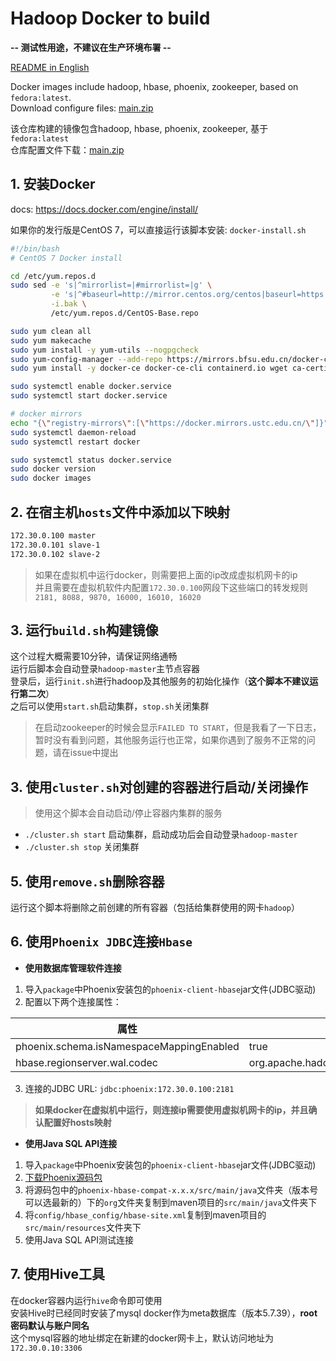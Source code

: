 # Hadoop Docker to build
**-- 测试性用途，不建议在生产环境布署 --**

[README in English](https://github.com/SzLeaves/hadoop_dockerfile/blob/main/readme_en.md)  

Docker images include hadoop, hbase, phoenix, zookeeper, based on `fedora:latest`.  
Download configure files: [main.zip](https://github.com/SzLeaves/hadoop_dockerfile/archive/refs/heads/main.zip)

该仓库构建的镜像包含hadoop, hbase, phoenix, zookeeper, 基于`fedora:latest`  
仓库配置文件下载：[main.zip](https://github.com/SzLeaves/hadoop_dockerfile/archive/refs/heads/main.zip)

## 1. 安装Docker
docs: https://docs.docker.com/engine/install/  

如果你的发行版是CentOS 7，可以直接运行该脚本安装: `docker-install.sh`
```bash
#!/bin/bash
# CentOS 7 Docker install

cd /etc/yum.repos.d
sudo sed -e 's|^mirrorlist=|#mirrorlist=|g' \
         -e 's|^#baseurl=http://mirror.centos.org/centos|baseurl=https://mirrors.ustc.edu.cn/centos|g' \
         -i.bak \
         /etc/yum.repos.d/CentOS-Base.repo

sudo yum clean all
sudo yum makecache
sudo yum install -y yum-utils --nogpgcheck
sudo yum-config-manager --add-repo https://mirrors.bfsu.edu.cn/docker-ce/linux/centos/docker-ce.repo
sudo yum install -y docker-ce docker-ce-cli containerd.io wget ca-certificates --nogpgcheck

sudo systemctl enable docker.service
sudo systemctl start docker.service

# docker mirrors
echo "{\"registry-mirrors\":[\"https://docker.mirrors.ustc.edu.cn/\"]}" | sudo tee /etc/docker/daemon.json
sudo systemctl daemon-reload
sudo systemctl restart docker

sudo systemctl status docker.service
sudo docker version
sudo docker images
```

## 2. 在宿主机`hosts`文件中添加以下映射
```bash
172.30.0.100 master
172.30.0.101 slave-1
172.30.0.102 slave-2
```
> 如果在虚拟机中运行docker，则需要把上面的ip改成虚拟机网卡的ip  
> 并且需要在虚拟机软件内配置`172.30.0.100`网段下这些端口的转发规则  
> `2181, 8088, 9870, 16000, 16010, 16020`

## 3. 运行`build.sh`构建镜像
这个过程大概需要10分钟，请保证网络通畅  
运行后脚本会自动登录`hadoop-master`主节点容器  
登录后，运行`init.sh`进行hadoop及其他服务的初始化操作（**这个脚本不建议运行第二次**）  
之后可以使用`start.sh`启动集群，`stop.sh`关闭集群
> 在启动zookeeper的时候会显示`FAILED TO START`，但是我看了一下日志，暂时没有看到问题，其他服务运行也正常，如果你遇到了服务不正常的问题，请在issue中提出


## 3. 使用`cluster.sh`对创建的容器进行启动/关闭操作
> 使用这个脚本会自动启动/停止容器内集群的服务
* `./cluster.sh start` 启动集群，启动成功后会自动登录`hadoop-master`
* `./cluster.sh stop` 关闭集群

## 5. 使用`remove.sh`删除容器
运行这个脚本将删除之前创建的所有容器（包括给集群使用的网卡`hadoop`）

## 6. 使用`Phoenix JDBC`连接`Hbase`
* **使用数据库管理软件连接**
1. 导入`package`中Phoenix安装包的`phoenix-client-hbase`jar文件(JDBC驱动)  
2. 配置以下两个连接属性：  

| 属性                                      | 值                                                            |
|-------------------------------------------|---------------------------------------------------------------|
| phoenix.schema.isNamespaceMappingEnabled  | true                                                          |
| hbase.regionserver.wal.codec              | org.apache.hadoop.hbase.regionserver.wal.IndexedWALEditCodec  |

3. 连接的JDBC URL: `jdbc:phoenix:172.30.0.100:2181`
> **如果docker在虚拟机中运行，则连接ip需要使用虚拟机网卡的ip，并且确认配置好hosts映射**

* **使用Java SQL API连接**
1. 导入`package`中Phoenix安装包的`phoenix-client-hbase`jar文件(JDBC驱动)  
2. [下载Phoenix源码包](https://mirrors.bfsu.edu.cn/apache/phoenix/phoenix-5.1.2/phoenix-5.1.2-src.tar.gz)
3. 将源码包中的`phoenix-hbase-compat-x.x.x/src/main/java`文件夹（版本号可以选最新的）下的`org`文件夹复制到maven项目的`src/main/java`文件夹下
4. 将`config/hbase_config/hbase-site.xml`复制到maven项目的`src/main/resources`文件夹下
5. 使用Java SQL API测试连接

## 7. 使用Hive工具
在docker容器内运行`hive`命令即可使用  
安装Hive时已经同时安装了mysql docker作为meta数据库（版本5.7.39），**root密码默认与账户同名**  
这个mysql容器的地址绑定在新建的docker网卡上，默认访问地址为`172.30.0.10:3306`
